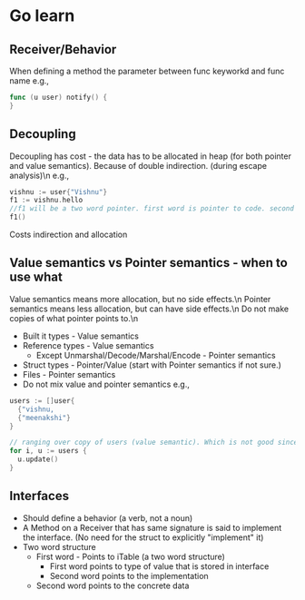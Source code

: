 # Go learn

## Receiver/Behavior
When defining a method the parameter between func keyworkd and func name
e.g.,
```go
func (u user) notify() {
}
```

## Decoupling
Decoupling has cost - the data has to be allocated in heap (for both pointer and value semantics). Because of double indirection. (during escape analysis)\n
e.g.,
```go
vishnu := user{"Vishnu"}
f1 := vishnu.hello
//f1 will be a two word pointer. first word is pointer to code. second word a pointer to the data (vishnu)
f1()
```
Costs indirection and allocation


## Value semantics vs Pointer semantics - when to use what
Value semantics means more allocation, but no side effects.\n
Pointer semantics means less allocation, but can have side effects.\n
Do not make copies of what pointer points to.\n
- Built it types - Value semantics
- Reference types - Value semantics
    - Except Unmarshal/Decode/Marshal/Encode - Pointer semantics
- Struct types - Pointer/Value (start with Pointer semantics if not sure.)
- Files - Pointer semantics
- Do not mix value and pointer semantics
e.g.,
```go
users := []user{
  {"vishnu,
  {"meenakshi"}
}

// ranging over copy of users (value semantic). Which is not good since update doesnt have any effect on the users.
for i, u := users {
  u.update()
}
```

## Interfaces
- Should define a behavior (a verb, not a noun)
- A Method on a Receiver that has same signature is said to implement the interface. (No need for the struct to explicitly "implement" it)
- Two word structure
  - First word - Points to iTable (a two word structure)
    - First word points to type of value that is stored in interface
    - Second word points to the implementation
  - Second word points to the concrete data
